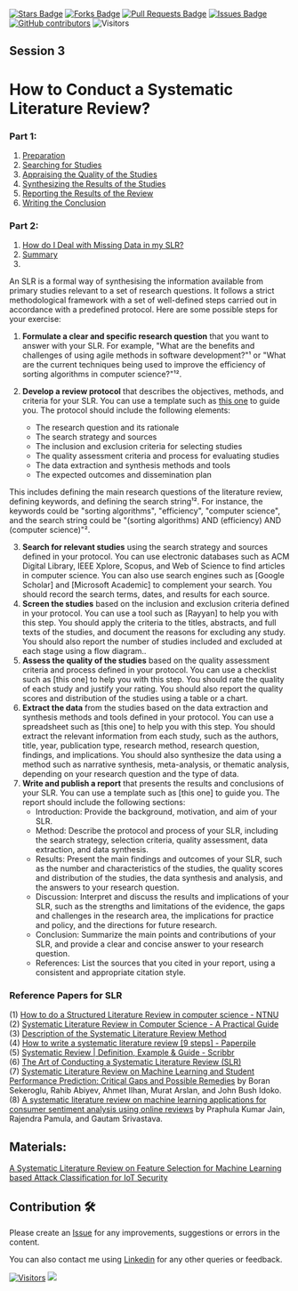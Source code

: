 <a href="https://github.com/drshahizan/SLR-MIIT/stargazers"><img src="https://img.shields.io/github/stars/drshahizan/SLR-MIIT" alt="Stars Badge"/></a>
<a href="https://github.com/drshahizan/SLR-MIIT/network/members"><img src="https://img.shields.io/github/forks/drshahizan/SLR-MIIT" alt="Forks Badge"/></a>
<a href="https://github.com/drshahizan/SLR-MIIT"><img src="https://img.shields.io/github/issues-pr/drshahizan/SLR-MIIT" alt="Pull Requests Badge"/></a>
<a href="https://github.com/drshahizan/SLR-MIIT/issues"><img src="https://img.shields.io/github/issues/drshahizan/SLR-MIIT" alt="Issues Badge"/></a>
<a href="https://github.com/drshahizan/SLR-MIIT/graphs/contributors"><img alt="GitHub contributors" src="https://img.shields.io/github/contributors/drshahizan/SLR-MIIT?color=2b9348"></a>
![Visitors](https://api.visitorbadge.io/api/visitors?path=https%3A%2F%2Fgithub.com%2Fdrshahizan%2FSLR-MIIT&labelColor=%23d9e3f0&countColor=%23697689&style=flat)

## Session 3

# How to Conduct a Systematic Literature Review?
### Part 1:
1. [Preparation](s3_1a.md)
2. [Searching for Studies](s3_1b.md)
3. [Appraising the Quality of the Studies](s3_1c.md)
4. [Synthesizing the Results of the Studies](s3_1d.md)
5. [Reporting the Results of the Review](s3_1e.md)
6. [Writing the Conclusion](s3_1f.md)

### Part 2:
1. [How do I Deal with Missing Data in my SLR?](s3_1g.md)
2. [Summary]()
3. 


An SLR is a formal way of synthesising the information available from primary studies relevant to a set of research questions. It follows a strict methodological framework with a set of well-defined steps carried out in accordance with a predefined protocol. Here are some possible steps for your exercise:

1. **Formulate a clear and specific research question** that you want to answer with your SLR. For example, "What are the benefits and challenges of using agile methods in software development?"¹ or "What are the current techniques being used to improve the efficiency of sorting algorithms in computer science?"¹².

2. **Develop a review protocol** that describes the objectives, methods, and criteria for your SLR. You can use a template such as [this one](https://www.researchgate.net/profile/Rodrigo-Silva-20/publication/320704338_Systematic_Literature_Review_in_Computer_Science_-_A_Practical_Guide/links/59f631caaca272607e2bc1c1/Systematic-Literature-Review-in-Computer-Science-A-Practical-Guide.pdf?origin=publication_detail) to guide you. The protocol should include the following elements:
    - The research question and its rationale
    - The search strategy and sources
    - The inclusion and exclusion criteria for selecting studies
    - The quality assessment criteria and process for evaluating studies
    - The data extraction and synthesis methods and tools
    - The expected outcomes and dissemination plan
  
This includes defining the main research questions of the literature review, defining keywords, and defining the search string¹². For instance, the keywords could be "sorting algorithms", "efficiency", "computer science", and the search string could be "(sorting algorithms) AND (efficiency) AND (computer science)"².

3. **Search for relevant studies** using the search strategy and sources defined in your protocol. You can use electronic databases such as ACM Digital Library, IEEE Xplore, Scopus, and Web of Science to find articles in computer science. You can also use search engines such as [Google Scholar] and [Microsoft Academic] to complement your search. You should record the search terms, dates, and results for each source.
4. **Screen the studies** based on the inclusion and exclusion criteria defined in your protocol. You can use a tool such as [Rayyan] to help you with this step. You should apply the criteria to the titles, abstracts, and full texts of the studies, and document the reasons for excluding any study. You should also report the number of studies included and excluded at each stage using a flow diagram..
5. **Assess the quality of the studies** based on the quality assessment criteria and process defined in your protocol. You can use a checklist such as [this one] to help you with this step. You should rate the quality of each study and justify your rating. You should also report the quality scores and distribution of the studies using a table or a chart.
6. **Extract the data** from the studies based on the data extraction and synthesis methods and tools defined in your protocol. You can use a spreadsheet such as [this one] to help you with this step. You should extract the relevant information from each study, such as the authors, title, year, publication type, research method, research question, findings, and implications. You should also synthesize the data using a method such as narrative synthesis, meta-analysis, or thematic analysis, depending on your research question and the type of data.
7. **Write and publish a report** that presents the results and conclusions of your SLR. You can use a template such as [this one] to guide you. The report should include the following sections:
    - Introduction: Provide the background, motivation, and aim of your SLR.
    - Method: Describe the protocol and process of your SLR, including the search strategy, selection criteria, quality assessment, data extraction, and data synthesis.
    - Results: Present the main findings and outcomes of your SLR, such as the number and characteristics of the studies, the quality scores and distribution of the studies, the data synthesis and analysis, and the answers to your research question.
    - Discussion: Interpret and discuss the results and implications of your SLR, such as the strengths and limitations of the evidence, the gaps and challenges in the research area, the implications for practice and policy, and the directions for future research.
    - Conclusion: Summarize the main points and contributions of your SLR, and provide a clear and concise answer to your research question.
    - References: List the sources that you cited in your report, using a consistent and appropriate citation style.

### Reference Papers for SLR
(1) [How to do a Structured Literature Review in computer science - NTNU](https://research.idi.ntnu.no/aimasters/files/SLR_HowTo2018.pdf)
<br>(2) [Systematic Literature Review in Computer Science - A Practical Guide](https://www.researchgate.net/profile/Rodrigo-Silva-20/publication/320704338_Systematic_Literature_Review_in_Computer_Science_-_A_Practical_Guide/links/59f631caaca272607e2bc1c1/Systematic-Literature-Review-in-Computer-Science-A-Practical-Guide.pdf?origin=publication_detail)
<br>(3) [Description of the Systematic Literature Review Method](https://www.tu.berlin/en/wm/bibliothek/research-teaching/systematic-literature-reviews/description-of-the-systematic-literature-review-method)
<br>(4) [How to write a systematic literature review [9 steps] - Paperpile](https://paperpile.com/g/systematic-literature-review/)
<br>(5) [Systematic Review | Definition, Example & Guide - Scribbr](https://www.scribbr.com/methodology/systematic-review/)
<br>(6) [The Art of Conducting a Systematic Literature Review (SLR)](https://www.researchvoyage.com/conducting-systematic-literature-review-slr/)
<br>(7) [Systematic Literature Review on Machine Learning and Student Performance Prediction: Critical Gaps and Possible Remedies](https://www.mdpi.com/2076-3417/11/22/10907) by Boran Sekeroglu, Rahib Abiyev, Ahmet Ilhan, Murat Arslan, and John Bush Idoko.
<br>(8) [A systematic literature review on machine learning applications for consumer sentiment analysis using online reviews](https://www.sciencedirect.com/science/article/abs/pii/S1574013721000538) by Praphula Kumar Jain, Rajendra Pamula, and Gautam Srivastava.

## Materials:
[A Systematic Literature Review on Feature Selection for Machine Learning based Attack Classification for IoT Security](https://github.com/drshahizan/research-material/blob/main/SLR/lijing/A%20Systematic%20Literature%20Review%20on%20Feature%20Selection%20for%20Machine%20Learning%20based%20Attack%20Classification%20for%20IoT%20Security_2023-02-19.pdf)

## Contribution 🛠️
Please create an [Issue](https://github.com/drshahizan/SLR-MIIT/issues) for any improvements, suggestions or errors in the content.

You can also contact me using [Linkedin](https://www.linkedin.com/in/drshahizan/) for any other queries or feedback.

[![Visitors](https://api.visitorbadge.io/api/visitors?path=https%3A%2F%2Fgithub.com%2Fdrshahizan&labelColor=%23697689&countColor=%23555555&style=plastic)](https://visitorbadge.io/status?path=https%3A%2F%2Fgithub.com%2Fdrshahizan)
![](https://hit.yhype.me/github/profile?user_id=81284918)
